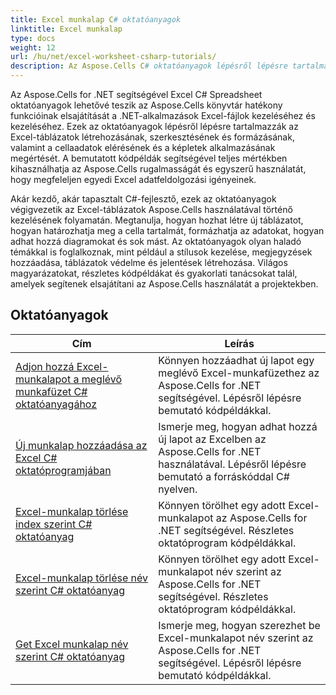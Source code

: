 ```yaml
---
title: Excel munkalap C# oktatóanyagok
linktitle: Excel munkalap
type: docs
weight: 12
url: /hu/net/excel-worksheet-csharp-tutorials/
description: Az Aspose.Cells C# oktatóanyagok lépésről lépésre tartalmazzák az Excel-táblázatok egyszerű és hatékony kezelését.
---
```

Az Aspose.Cells for .NET segítségével Excel C# Spreadsheet oktatóanyagok lehetővé teszik az Aspose.Cells könyvtár hatékony funkcióinak elsajátítását a .NET-alkalmazások Excel-fájlok kezeléséhez és kezeléséhez. Ezek az oktatóanyagok lépésről lépésre tartalmazzák az Excel-táblázatok létrehozásának, szerkesztésének és formázásának, valamint a cellaadatok elérésének és a képletek alkalmazásának megértését. A bemutatott kódpéldák segítségével teljes mértékben kihasználhatja az Aspose.Cells rugalmasságát és egyszerű használatát, hogy megfeleljen egyedi Excel adatfeldolgozási igényeinek.

Akár kezdő, akár tapasztalt C#-fejlesztő, ezek az oktatóanyagok végigvezetik az Excel-táblázatok Aspose.Cells használatával történő kezelésének folyamatán. Megtanulja, hogyan hozhat létre új táblázatot, hogyan határozhatja meg a cella tartalmát, formázhatja az adatokat, hogyan adhat hozzá diagramokat és sok mást. Az oktatóanyagok olyan haladó témákkal is foglalkoznak, mint például a stílusok kezelése, megjegyzések hozzáadása, táblázatok védelme és jelentések létrehozása. Világos magyarázatokat, részletes kódpéldákat és gyakorlati tanácsokat talál, amelyek segítenek elsajátítani az Aspose.Cells használatát a projektekben.

## Oktatóanyagok
| Cím | Leírás |
| --- | --- | 
| [Adjon hozzá Excel-munkalapot a meglévő munkafüzet C# oktatóanyagához](./add-excel-worksheet-to-existing-workbook-csharp-tutorial/) | Könnyen hozzáadhat új lapot egy meglévő Excel-munkafüzethez az Aspose.Cells for .NET segítségével. Lépésről lépésre bemutató kódpéldákkal. |  
| [Új munkalap hozzáadása az Excel C# oktatóprogramjában](./add-new-sheet-in-excel-csharp-tutorial/) | Ismerje meg, hogyan adhat hozzá új lapot az Excelben az Aspose.Cells for .NET használatával. Lépésről lépésre bemutató a forráskóddal C# nyelven. |  
| [Excel-munkalap törlése index szerint C# oktatóanyag](./delete-excel-worksheet-by-index-csharp-tutorial/) | Könnyen törölhet egy adott Excel-munkalapot az Aspose.Cells for .NET segítségével. Részletes oktatóprogram kódpéldákkal. |  
| [Excel-munkalap törlése név szerint C# oktatóanyag](./delete-excel-worksheet-by-name-csharp-tutorial/) | Könnyen törölhet egy adott Excel-munkalapot név szerint az Aspose.Cells for .NET segítségével. Részletes oktatóprogram kódpéldákkal. |  
| [Get Excel munkalap név szerint C# oktatóanyag](./get-excel-worksheet-by-name-csharp-tutorial/) | Ismerje meg, hogyan szerezhet be Excel-munkalapot név szerint az Aspose.Cells for .NET segítségével. Lépésről lépésre bemutató kódpéldákkal. |  